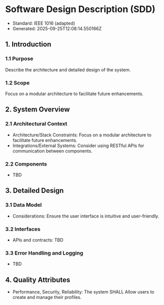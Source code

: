# Software Design Description (SDD)

- Standard: IEEE 1016 (adapted)
- Generated: 2025-09-25T12:08:14.550166Z

## 1. Introduction
### 1.1 Purpose
Describe the architecture and detailed design of the system.

### 1.2 Scope
Focus on a modular architecture to facilitate future enhancements.

## 2. System Overview
### 2.1 Architectural Context
- Architecture/Stack Constraints: Focus on a modular architecture to facilitate future enhancements.
- Integrations/External Systems: Consider using RESTful APIs for communication between components.

### 2.2 Components
- TBD

## 3. Detailed Design
### 3.1 Data Model
- Considerations: Ensure the user interface is intuitive and user-friendly.

### 3.2 Interfaces
- APIs and contracts: TBD

### 3.3 Error Handling and Logging
- TBD

## 4. Quality Attributes
- Performance, Security, Reliability: The system SHALL Allow users to create and manage their profiles.